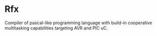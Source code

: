 Rfx
===

Compiler of pascal-like programming language with build-in cooperative multitasking capabilities targeting AVR and PIC uC.